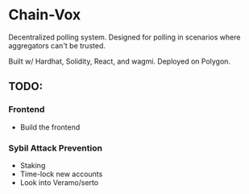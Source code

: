 # Chain-Vox

Decentralized polling system. Designed for polling in scenarios where aggregators can't be trusted. 

Built w/ Hardhat, Solidity, React, and wagmi. Deployed on Polygon.

## TODO:

### Frontend
- Build the frontend

### Sybil Attack Prevention
- Staking
- Time-lock new accounts
- Look into Veramo/serto